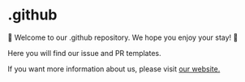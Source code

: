 # .github

👋 Welcome to our .github repository. We hope you enjoy your stay! 👋 

Here you will find our issue and PR templates.

If you want more information about us, please visit [our website.](https://ec-intl.github.io/)

